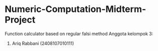 # Numeric-Computation-Midterm-Project
Function calculator based on regular falsi method
Anggota kelompok 3:
1. Ariq Rabbani (2408107010111)
